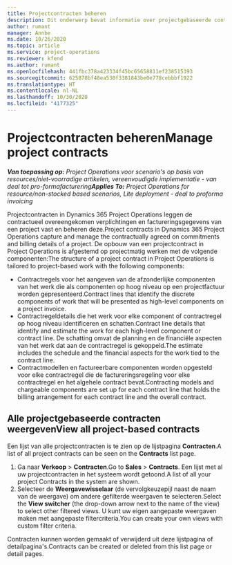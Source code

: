 ```yaml
---
title: Projectcontracten beheren
description: Dit onderwerp bevat informatie over projectgebaseerde contracten weergeven.
author: rumant
manager: Annbe
ms.date: 10/26/2020
ms.topic: article
ms.service: project-operations
ms.reviewer: kfend
ms.author: rumant
ms.openlocfilehash: 441fbc378a423334f45bc65658811ef238515393
ms.sourcegitcommit: 625878bf48ea530f3381843be0e778cebbbf1922
ms.translationtype: HT
ms.contentlocale: nl-NL
ms.lasthandoff: 10/30/2020
ms.locfileid: "4177325"
---
```

# <a name="manage-project-contracts"></a><span data-ttu-id="3a4b7-103">Projectcontracten beheren</span><span class="sxs-lookup"><span data-stu-id="3a4b7-103">Manage project contracts</span></span>

<span data-ttu-id="3a4b7-104">_**Van toepassing op:** Project Operations voor scenario's op basis van resources/niet-voorradige artikelen, vereenvoudigde implementatie - van deal tot pro-formafacturering_</span><span class="sxs-lookup"><span data-stu-id="3a4b7-104">_**Applies To:** Project Operations for resource/non-stocked based scenarios, Lite deployment - deal to proforma invoicing_</span></span>

<span data-ttu-id="3a4b7-105">Projectcontracten in Dynamics 365 Project Operations leggen de contractueel overeengekomen verplichtingen en factureringsgegevens van een project vast en beheren deze.</span><span class="sxs-lookup"><span data-stu-id="3a4b7-105">Project contracts in Dynamics 365 Project Operations capture and manage the contractually agreed on commitments and billing details of a project.</span></span> <span data-ttu-id="3a4b7-106">De opbouw van een projectcontract in Project Operations is afgestemd op projectmatig werken met de volgende componenten:</span><span class="sxs-lookup"><span data-stu-id="3a4b7-106">The structure of a project contract in Project Operations is tailored to project-based work with the following components:</span></span>

- <span data-ttu-id="3a4b7-107">Contractregels voor het aangeven van de afzonderlijke componenten van het werk die als componenten op hoog niveau op een projectfactuur worden gepresenteerd.</span><span class="sxs-lookup"><span data-stu-id="3a4b7-107">Contract lines that identify the discrete components of work that will be presented as high-level components on a project invoice.</span></span>
- <span data-ttu-id="3a4b7-108">Contractregeldetails die het werk voor elke component of contractregel op hoog niveau identificeren en schatten.</span><span class="sxs-lookup"><span data-stu-id="3a4b7-108">Contract line details that identify and estimate the work for each high-level component or contract line.</span></span> <span data-ttu-id="3a4b7-109">De schatting omvat de planning en de financiële aspecten van het werk dat aan de contractregel is gekoppeld.</span><span class="sxs-lookup"><span data-stu-id="3a4b7-109">The estimate includes the schedule and the financial aspects for the work tied to the contract line.</span></span>
- <span data-ttu-id="3a4b7-110">Contractmodellen en factureerbare componenten worden opgesteld voor elke contractregel die de factureringsregeling voor elke contractregel en het algehele contract bevat.</span><span class="sxs-lookup"><span data-stu-id="3a4b7-110">Contracting models and chargeable components are set up for each contract line that holds the billing arrangement for each contract line and the overall contract.</span></span>

## <a name="view-all-project-based-contracts"></a><span data-ttu-id="3a4b7-111">Alle projectgebaseerde contracten weergeven</span><span class="sxs-lookup"><span data-stu-id="3a4b7-111">View all project-based contracts</span></span>

<span data-ttu-id="3a4b7-112">Een lijst van alle projectcontracten is te zien op de lijstpagina **Contracten**.</span><span class="sxs-lookup"><span data-stu-id="3a4b7-112">A list of all project contracts can be seen on the **Contracts** list page.</span></span> 

1. <span data-ttu-id="3a4b7-113">Ga naar **Verkoop** > **Contracten**.</span><span class="sxs-lookup"><span data-stu-id="3a4b7-113">Go to **Sales** > **Contracts**.</span></span> <span data-ttu-id="3a4b7-114">Een lijst met al uw projectcontracten in het systeem wordt getoond.</span><span class="sxs-lookup"><span data-stu-id="3a4b7-114">A list of all your project Contracts in the system are shown.</span></span> 
2. <span data-ttu-id="3a4b7-115">Selecteer de **Weergavewisselaar** (de vervolgkeuzepijl naast de naam van de weergave) om andere gefilterde weergaven te selecteren.</span><span class="sxs-lookup"><span data-stu-id="3a4b7-115">Select the **View switcher** (the drop-down arrow next to the name of the view) to select other filtered views.</span></span> <span data-ttu-id="3a4b7-116">U kunt uw eigen aangepaste weergaven maken met aangepaste filtercriteria.</span><span class="sxs-lookup"><span data-stu-id="3a4b7-116">You can create your own views with custom filter criteria.</span></span>

<span data-ttu-id="3a4b7-117">Contracten kunnen worden gemaakt of verwijderd uit deze lijstpagina of detailpagina's.</span><span class="sxs-lookup"><span data-stu-id="3a4b7-117">Contracts can be created or deleted from this list page or detail pages.</span></span>
